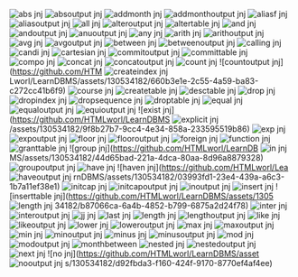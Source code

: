 ![abs jnj](https://github.com/HTMLworl/LearnDBMS/assets/130534182/7a7469ae-cce6-4df1-9709-c56b9c5663cf)
![absoutput jnj](https://github.com/HTMLworl/LearnDBMS/assets/130534182/963b02de-453d-41f5-a3d4-f9c2fb2616b1)
![addmonth jnj](https://github.com/HTMLworl/LearnDBMS/assets/130534182/3bbda07c-3d48-4555-9fd7-9ff80d101e1e)
![addmonthoutput jnj](https://github.com/HTMLworl/LearnDBMS/assets/130534182/5bcc0127-b07d-4e00-90d8-ecb32deee5f2)
![aliasf jnj](https://github.com/HTMLworl/LearnDBMS/assets/130534182/86830202-74e1-430e-a4cd-1332bf2810cf)
![aliasoutput jnj](https://github.com/HTMLworl/LearnDBMS/assets/130534182/8bdc3d39-6f72-4179-9558-c182d2566e8c)
![all jnj](https://github.com/HTMLworl/LearnDBMS/assets/130534182/ff582253-734e-428b-b482-f74cd3d4a489)
![alteroutput jnj](https://github.com/HTMLworl/LearnDBMS/assets/130534182/bd3fac39-4322-42e2-a173-e554ca6d7719)
![altertable jnj](https://github.com/HTMLworl/LearnDBMS/assets/130534182/eec963c2-9d86-460e-8a44-27397406efe0)
![and jnj](https://github.com/HTMLworl/LearnDBMS/assets/130534182/fa2443da-e14c-416b-9293-efa8e6104669)
![andoutput jnj](https://github.com/HTMLworl/LearnDBMS/assets/130534182/9115df7e-0c42-4caa-9c44-f37eacc8f889)
![anuoutput jnj](https://github.com/HTMLworl/LearnDBMS/assets/130534182/60256f45-2305-43e6-b997-29da8f7eb4a8)
![any jnj](https://github.com/HTMLworl/LearnDBMS/assets/130534182/2335dec8-6943-45d4-b80f-30dde185a174)
![arith jnj](https://github.com/HTMLworl/LearnDBMS/assets/130534182/0a89bb76-778c-418d-9c6c-7d29f165ec44)
![arithoutput jnj](https://github.com/HTMLworl/LearnDBMS/assets/130534182/24f7727d-f0f3-49fe-9954-8e3e7461588d)
![avg jnj](https://github.com/HTMLworl/LearnDBMS/assets/130534182/84ed40da-901d-493e-95c5-7b280e7b8880)
![avgoutput jnj](https://github.com/HTMLworl/LearnDBMS/assets/130534182/253992c6-e0a8-44f4-94a9-f0333229f422)
![between jnj](https://github.com/HTMLworl/LearnDBMS/assets/130534182/0079f21a-1062-44fd-bb81-4b0a0f297dc0)
![betweenoutput jnj](https://github.com/HTMLworl/LearnDBMS/assets/130534182/a3991e37-9b7d-4f55-b106-4e72f4fa3b34)
![calling jnj](https://github.com/HTMLworl/LearnDBMS/assets/130534182/dd467280-db0d-4088-b6b1-d41a14ae3922)
![candi jnj](https://github.com/HTMLworl/LearnDBMS/assets/130534182/13efb8ce-47d7-4de3-a590-a4aac3a5a5fa)
![cartesian jnj](https://github.com/HTMLworl/LearnDBMS/assets/130534182/64ba2f8e-d819-449e-aa33-7c93688dbe59)
![commitoutput jnj](https://github.com/HTMLworl/LearnDBMS/assets/130534182/d743a605-2920-4e4d-9e7f-0ea28e884ea9)
![committable jnj](https://github.com/HTMLworl/LearnDBMS/assets/130534182/e19c5b79-e717-4164-8efa-3e25dec84b1f)
![compo jnj](https://github.com/HTMLworl/LearnDBMS/assets/130534182/ebf1ec37-2310-483c-a4b7-0773c1795eb7)
![concat jnj](https://github.com/HTMLworl/LearnDBMS/assets/130534182/98cecc3e-4ef8-43b0-b107-1aa10fd53f79)
![concatoutput jnj](https://github.com/HTMLworl/LearnDBMS/assets/130534182/9f5b7614-120f-4b45-a0c5-53fa6732e068)
![count jnj](https://github.com/HTMLworl/LearnDBMS/assets/130534182/4cbb30cd-d685-4d48-8d32-06db047e4e76)
![countoutput jnj](https://github.com/HTM
![createindex jnj](https://github.com/HTMLworl/LearnDBMS/assets/130534182/39abecb2-b80d-4413-8a2a-8ce4b7183be0)
Lworl/LearnDBMS/assets/130534182/660b3e1e-2c55-4a59-ba83-c272cc41b6f9)
![course jnj](https://github.com/HTMLworl/LearnDBMS/assets/130534182/2a2d517c-ae28-4913-b9d7-8785d60157ac)
![createtable jnj](https://github.com/HTMLworl/LearnDBMS/assets/130534182/e87be1cb-4b4a-40ed-b1d2-74e7e2bcb9e7)
![desctable jnj](https://github.com/HTMLworl/LearnDBMS/assets/130534182/e11354b9-351c-4f65-aa28-add4c4cf484e)
![drop jnj](https://github.com/HTMLworl/LearnDBMS/assets/130534182/510465d8-ef01-4be4-a0c9-76b37aa54e82)
![dropindex jnj](https://github.com/HTMLworl/LearnDBMS/assets/130534182/178b41ca-4e0d-4ed3-aed4-bafd9ca4021c)
![dropsequence jnj](https://github.com/HTMLworl/LearnDBMS/assets/130534182/a18e244f-7df4-4cc3-8898-97e6879c1e7b)
![droptable jnj](https://github.com/HTMLworl/LearnDBMS/assets/130534182/6a671fb5-d41f-4ad6-bd92-f80a67597872)
![equal jnj](https://github.com/HTMLworl/LearnDBMS/assets/130534182/412aed6d-fbbf-4ce3-b07a-924f93efaedc)
![equaloutput jnj](https://github.com/HTMLworl/LearnDBMS/assets/130534182/1122ac1f-98fc-445c-9a4d-8dd3a1c04dfd)
![equioutput jnj](https://github.com/HTMLworl/LearnDBMS/assets/130534182/374f8855-d192-4cca-acb0-3ca3d6a6b011)
![exist jnj](https://github.com/HTMLworl/LearnDBMS
![explicit jnj](https://github.com/HTMLworl/LearnDBMS/assets/130534182/12d037b7-8001-4604-b2b6-0cb74fd05fde)
/assets/130534182/9f8b27b7-9cc4-4e34-858a-233595519b86)
![exp jnj](https://github.com/HTMLworl/LearnDBMS/assets/130534182/58dc83df-2783-40fe-8db7-4e27d67ff0ff)
![expoutput jnj](https://github.com/HTMLworl/LearnDBMS/assets/130534182/abc311df-c7bb-40e6-a98d-b498449a6cc2)
![floor jnj](https://github.com/HTMLworl/LearnDBMS/assets/130534182/184d85a3-40ed-489b-8c53-e1a79674c208)
![flooroutput jnj](https://github.com/HTMLworl/LearnDBMS/assets/130534182/986b4961-00df-4b70-904c-b117a72d54d4)
![foreign jnj](https://github.com/HTMLworl/LearnDBMS/assets/130534182/ee6ce2ef-aeae-4694-99cf-5f6278a32e05)
![function jnj](https://github.com/HTMLworl/LearnDBMS/assets/130534182/82a159f1-8542-41eb-91a4-2ce875335d1e)
![granttable jnj](https://github.com/HTMLworl/LearnDBMS/assets/130534182/88c2c5c3-b889-49cc-bbcf-3990707aef32)
![group jnj](https://github.com/HTMLworl/LearnDB
![in jnj](https://github.com/HTMLworl/LearnDBMS/assets/130534182/a0dab7cb-fdb4-465e-8393-a29fa01a03ff)
MS/assets/130534182/44d65bad-221a-4dca-80aa-8d96a8879328)
![groupoutput jnj](https://github.com/HTMLworl/LearnDBMS/assets/130534182/e87424f3-185a-4aeb-a767-ce97fb761416)
![have jnj](https://github.com/HTMLworl/LearnDBMS/assets/130534182/c3ba7949-3bb0-4384-93ba-89394a016978)
![haven jnj](https://github.com/HTMLworl/Lea
![haveoutput jnj](https://github.com/HTMLworl/LearnDBMS/assets/130534182/43693f25-58bd-4e30-9c4e-a8f2be55145d)
rnDBMS/assets/130534182/03993fd1-23e4-439a-a6c3-1b7a11ef38e1)
![initcap jnj](https://github.com/HTMLworl/LearnDBMS/assets/130534182/96573006-b8bc-4e87-92ab-e9c6e68f7f71)
![initcapoutput jnj](https://github.com/HTMLworl/LearnDBMS/assets/130534182/0decbdd1-c230-40ee-be18-c6177cb3360e)
![inoutput jnj](https://github.com/HTMLworl/LearnDBMS/assets/130534182/7d040166-080b-4f59-9cb6-3fdbc1e000fc)
![insert jnj](https://github.com/HTMLworl/LearnDBMS/assets/130534182/1eee623f-1d3d-4a9e-a6a9-8327798db140)
![inserttable jnj](https://github.com/HTMLworl/LearnDBMS/assets/1305
![length jnj](https://github.com/HTMLworl/LearnDBMS/assets/130534182/ce6627df-692a-4e2c-9dc9-6e7ea93f9b01)
34182/b87066ca-6a4b-4852-b799-6875a2d24f78)
![inter jnj](https://github.com/HTMLworl/LearnDBMS/assets/130534182/9d781321-a437-481b-8abd-f1920ff7c03a)
![interoutput jnj](https://github.com/HTMLworl/LearnDBMS/assets/130534182/a16edc5b-5b9b-49dd-a791-09fb7516b97b)
![jj jnj](https://github.com/HTMLworl/LearnDBMS/assets/130534182/88f725c4-6e3e-49b6-ba84-0950d756a6d4)
![last jnj](https://github.com/HTMLworl/LearnDBMS/assets/130534182/aeb7fe76-fed2-4fcd-9f29-c2ffed6d6588)
![length jnj](https://github.com/HTMLworl/LearnDBMS/assets/130534182/4c886424-bb98-4867-85b2-e9cf1f53533d)
![lengthoutput jnj](https://github.com/HTMLworl/LearnDBMS/assets/130534182/3aea71e1-b045-43c6-be4f-cb8b24c2066b)
![like jnj](https://github.com/HTMLworl/LearnDBMS/assets/130534182/631c5a2f-1a16-4ecb-a797-ea3600a5585c)
![likeoutput jnj](https://github.com/HTMLworl/LearnDBMS/assets/130534182/ec7b5602-1ddf-4e42-9c40-25e29a029f24)
![lower jnj](https://github.com/HTMLworl/LearnDBMS/assets/130534182/e4c295cd-8950-47dd-9a90-1c0337963b69)
![loweroutput jnj](https://github.com/HTMLworl/LearnDBMS/assets/130534182/4640834a-e3ce-4ebe-afb5-203635fde14c)
![max jnj](https://github.com/HTMLworl/LearnDBMS/assets/130534182/e1f1eb84-5949-4bdf-aa1c-65b6b64c9581)
![maxoutput jnj](https://github.com/HTMLworl/LearnDBMS/assets/130534182/f574968b-529a-4d0e-8d0b-6b91195ab039)
![min jnj](https://github.com/HTMLworl/LearnDBMS/assets/130534182/dd08324e-ce39-4119-882e-e22ced1f8904)
![minoutput jnj](https://github.com/HTMLworl/LearnDBMS/assets/130534182/b4e3838e-2594-46f6-b673-3ad2c9a05e3a)
![minus jnj](https://github.com/HTMLworl/LearnDBMS/assets/130534182/9ecc70c8-52d1-4504-8572-9f44aa2fd090)
![minusoutput jnj](https://github.com/HTMLworl/LearnDBMS/assets/130534182/2385739c-30bd-4b4d-a60f-2d618953780f)
![mod jnj](https://github.com/HTMLworl/LearnDBMS/assets/130534182/5498c059-6b8f-4366-adae-b16819f404c9)
![modoutput jnj](https://github.com/HTMLworl/LearnDBMS/assets/130534182/cbe0612b-0077-40d7-81c9-2db146312f5d)
![monthbetween](https://github.com/HTMLworl/LearnDBMS/assets/130534182/60abc60f-845f-42e3-8c40-c54d5457e796)
![nested jnj](https://github.com/HTMLworl/LearnDBMS/assets/130534182/2e07cc07-e438-492b-9fb4-7a561f6786f1)
![nestedoutput jnj](https://github.com/HTMLworl/LearnDBMS/assets/130534182/7dd49ae0-6051-4339-a348-db553cd5c7b6)
![next jnj](https://github.com/HTMLworl/LearnDBMS/assets/130534182/3b8caa55-aed2-4d10-bdea-96b017b513ac)
![no jnj](https://github.com/HTMLworl/LearnDBMS/asset
![nooutput jnj](https://github.com/HTMLworl/LearnDBMS/assets/130534182/59696fca-b92a-4818-af1c-21662e321d91)
s/130534182/d92fbda3-f160-424f-9170-8770ef4af4ee)







